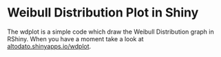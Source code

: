 # Weibull Distribution Plot in Shiny
The wdplot is a simple code which draw the Weibull Distribution graph in RShiny.
When you have a moment take a look at [altodato.shinyapps.io/wdplot](altodato.shinyapps.io/wdplot).
